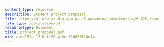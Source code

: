 ```yaml
---
content_type: resource
description: Student project proposal.
file: https://ol-ocw-studio-app-qa.s3.amazonaws.com/courses/6-895-theory-of-parallel-systems-sma-5509-fall-2003/acdd15fa17f8ff204f6e310660324e14_project_proposal.pdf
file_type: application/pdf
resourcetype: Document
title: project_proposal.pdf
uid: acdd15fa-17f8-ff20-4f6e-310660324e14
---
```

